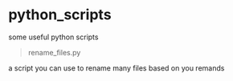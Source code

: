 # python_scripts
some useful python scripts  

> rename_files.py

  a script you can use to rename many files based on you remands
